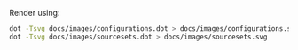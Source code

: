 Render using:

```sh
dot -Tsvg docs/images/configurations.dot > docs/images/configurations.svg
dot -Tsvg docs/images/sourcesets.dot > docs/images/sourcesets.svg
```


